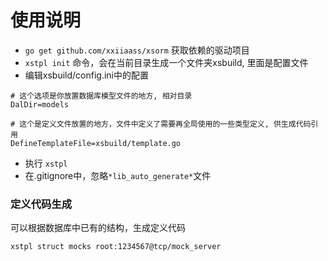 # 使用说明

* `go get github.com/xxiiaass/xsorm` 获取依赖的驱动项目
* `xstpl init` 命令，会在当前目录生成一个文件夹xsbuild, 里面是配置文件
* 编辑xsbuild/config.ini中的配置
```
# 这个选项是你放置数据库模型文件的地方, 相对目录
DalDir=models

# 这个是定义文件放置的地方，文件中定义了需要再全局使用的一些类型定义, 供生成代码引用
DefineTemplateFile=xsbuild/template.go

```

* 执行 `xstpl`
* 在.gitignore中，忽略`*lib_auto_generate*`文件


### 定义代码生成


可以根据数据库中已有的结构，生成定义代码

`xstpl struct mocks root:1234567@tcp/mock_server`
